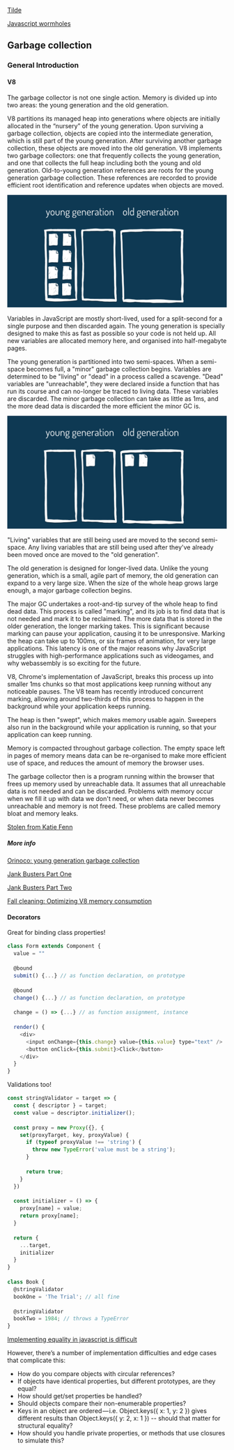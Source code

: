 [Tilde](https://www.joezimjs.com/javascript/great-mystery-of-the-tilde/)

[Javascript wormholes](https://www.nearform.com/blog/wormholes-in-javascript/?utm_source=ponyfoo+weekly&utm_medium=email&utm_campaign=131)

## Garbage collection

### General Introduction

#### V8

The garbage collector is not one single action. Memory is divided up into two areas: the young generation and the old generation.

V8 partitions its managed heap into generations where objects are initially allocated in the “nursery” of the young generation. Upon surviving a garbage collection, objects are copied into the intermediate generation, which is still part of the young generation. After surviving another garbage collection, these objects are moved into the old generation. V8 implements two garbage collectors: one that frequently collects the young generation, and one that collects the full heap including both the young and old generation. Old-to-young generation references are roots for the young generation garbage collection. These references are recorded to provide efficient root identification and reference updates when objects are moved.

![fill](./assets/js-gc-gen.png)

Variables in JavaScript are mostly short-lived, used for a split-second for a single purpose and then discarded again. The young generation is specially designed to make this as fast as possible so your code is not held up. All new variables are allocated memory here, and organised into half-megabyte pages.

The young generation is partitioned into two semi-spaces. When a semi-space becomes full, a "minor" garbage collection begins. Variables are determined to be "living" or "dead" in a process called a scavenge. "Dead" variables are "unreachable", they were declared inside a function that has run its course and can no-longer be traced to living data. These variables are discarded. The minor garbage collection can take as little as 1ms, and the more dead data is discarded the more efficient the minor GC is.

![fill](./assets/js-gc-gen-1.png)

"Living" variables that are still being used are moved to the second semi-space. Any living variables that are still being used after they've already been moved once are moved to the "old generation".

The old generation is designed for longer-lived data. Unlike the young generation, which is a small, agile part of memory, the old generation can expand to a very large size. When the size of the whole heap grows large enough, a major garbage collection begins.

The major GC undertakes a root-and-tip survey of the whole heap to find dead data. This process is called "marking", and its job is to find data that is not needed and mark it to be reclaimed. The more data that is stored in the older generation, the longer marking takes. This is significant because marking can pause your application, causing it to be unresponsive. Marking the heap can take up to 100ms, or six frames of animation, for very large applications. This latency is one of the major reasons why JavaScript struggles with high-performance applications such as videogames, and why webassembly is so exciting for the future.

V8, Chrome's implementation of JavaScript, breaks this process up into smaller 1ms chunks so that most applications keep running without any noticeable pauses. The V8 team has recently introduced concurrent marking, allowing around two-thirds of this process to happen in the background while your application keeps running.

The heap is then "swept", which makes memory usable again. Sweepers also run in the background while your application is running, so that your application can keep running.

Memory is compacted throughout garbage collection. The empty space left in pages of memory means data can be re-organised to make more efficient use of space, and reduces the amount of memory the browser uses.

The garbage collector then is a program running within the browser that frees up memory used by unreachable data. It assumes that all unreachable data is not needed and can be discarded. Problems with memory occur when we fill it up with data we don't need, or when data never becomes unreachable and memory is not freed. These problems are called memory bloat and memory leaks.

[Stolen from Katie Fenn](http://www.katiefenn.co.uk/memory-dont-forget-to-take-out-the-garbage/)

##### More info

[Orinoco: young generation garbage collection](https://v8project.blogspot.lt/2017/11/orinoco-parallel-scavenger.html)

[Jank Busters Part One](https://v8project.blogspot.lt/2015/10/jank-busters-part-one.html)

[Jank Busters Part Two](https://v8project.blogspot.lt/2016/04/jank-busters-part-two-orinoco.html)

[Fall cleaning: Optimizing V8 memory consumption](https://v8project.blogspot.lt/2016/10/fall-cleaning-optimizing-v8-memory.html)

#### Decorators

Great for binding class properties!

```javascript
class Form extends Component {
  value = ""

  @bound
  submit() {...} // as function declaration, on prototype

  @bound
  change() {...} // as function declaration, on prototype

  change = () => {...} // as function assignment, instance

  render() {
    <div>
      <input onChange={this.change} value={this.value} type="text" />
      <button onClick={this.submit}>Click</button>
    </div>
  }
}
```

Validations too!

```javascript
const stringValidator = target => {
  const { descriptor } = target;
  const value = descriptor.initializer();

  const proxy = new Proxy({}, {
    set(proxyTarget, key, proxyValue) {
      if (typeof proxyValue !== 'string') {
        throw new TypeError('value must be a string');
      }

      return true;
    }
  })

  const initializer = () => {
    proxy[name] = value;
    return proxy[name];
  }

  return {
    ...target,
    initializer
  }
}

class Book {
  @stringValidator
  bookOne = 'The Trial'; // all fine

  @stringValidator
  bookTwo = 1984; // throws a TypeError
}
```

[Implementing equality in javascript is difficult](https://medium.com/@modernserf/the-tyranny-of-triple-equals-de46cc0c5723)

However, there’s a number of implementation difficulties and edge cases that complicate this:

 - How do you compare objects with circular references?
 - If objects have identical properties, but different prototypes, are they equal?
 - How should get/set properties be handled?
 - Should objects compare their non-enumerable properties?
 - Keys in an object are ordered — i.e. Object.keys({ x: 1, y: 2 }) gives different results than Object.keys({ y: 2, x: 1 }) -- should that matter for structural equality?
 - How should you handle private properties, or methods that use closures to simulate this?